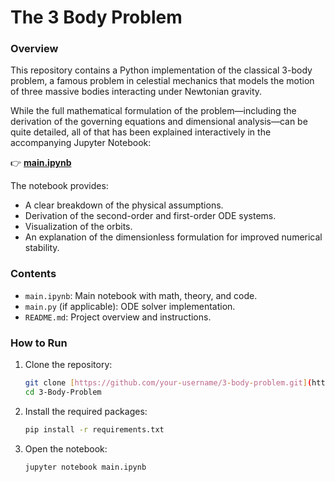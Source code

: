 # The 3 Body Problem

### Overview

This repository contains a Python implementation of the classical 3-body problem, a famous problem in celestial mechanics that models the motion of three massive bodies interacting under Newtonian gravity.

While the full mathematical formulation of the problem—including the derivation of the governing equations and dimensional analysis—can be quite detailed, all of that has been explained interactively in the accompanying Jupyter Notebook:

👉 **[main.ipynb](./main.ipynb)**

The notebook provides:

* A clear breakdown of the physical assumptions.
* Derivation of the second-order and first-order ODE systems.
* Visualization of the orbits.
* An explanation of the dimensionless formulation for improved numerical stability.

### Contents

* `main.ipynb`: Main notebook with math, theory, and code.
* `main.py` (if applicable): ODE solver implementation.
* `README.md`: Project overview and instructions.

### How to Run

1. Clone the repository:

   ```bash
   git clone [https://github.com/your-username/3-body-problem.git](https://github.com/VishweshJagadeesh/3-Body-Problem.git)
   cd 3-Body-Problem
   ```
2. Install the required packages:

   ```bash
   pip install -r requirements.txt
   ```
3. Open the notebook:

   ```bash
   jupyter notebook main.ipynb
   ```

